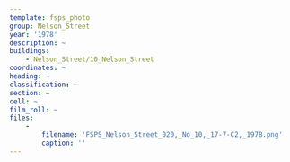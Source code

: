 ```yaml
---
template: fsps_photo
group: Nelson_Street
year: '1978'
description: ~
buildings:
    - Nelson_Street/10_Nelson_Street
coordinates: ~
heading: ~
classification: ~
section: ~
cell: ~
film_roll: ~
files:
    -
        filename: 'FSPS_Nelson_Street_020,_No_10,_17-7-C2,_1978.png'
        caption: ''
---
```

